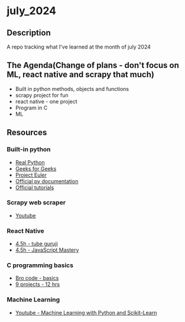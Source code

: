 # july_2024

## Description

A repo tracking what I've learned at the month of july 2024


## The Agenda(Change of plans - don't focus on ML, react native and scrapy that much)

* Built in python methods, objects and functions
* scrapy project for fun
* react native - one project
* Program in C
* ML


## Resources

### Built-in python

* [Real Python](https://realpython.com/)
* [Geeks for Geeks](https://www.geeksforgeeks.org/built-in-modules-in-python/)
* [Project Euler](https://projecteuler.net/)
* [Official py documentation](https://docs.python.org/3/library/)
* [Official tutorials](https://docs.python.org/3/tutorial/)

### Scrapy web scraper

* [Youtube](https://youtu.be/mBoX_JCKZTE?si=nJ_M1GNs1lbC7e-m)

### React Native

* [4.5h - tube guruji](https://youtu.be/Zs-W12TpAeM?si=iJodu1iAVQavpT7S)
* [4.5h - JavaScript Mastery](https://youtu.be/ZBCUegTZF7M?si=5euqtr3UZdWviFwF)

### C programming basics

* [Bro code - basics](https://youtu.be/wxznTygnRfQ?si=DNqBNoEdOD5Upsdr)
* [9 projects - 12 hrs](https://youtu.be/9oBWVVFdI38?si=Tda-0XVL8tFvgtOB)

### Machine Learning

* [Youtube - Machine Learning with Python and Scikit-Learn](https://youtu.be/hDKCxebp88A?si=sdCO8Q2TDM0ZTTsB)

